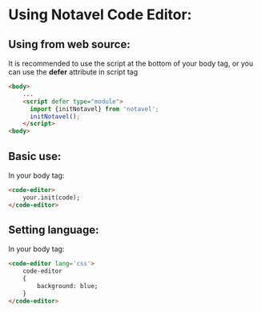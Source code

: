 # Using Notavel Code Editor:

## Using from web source:
It is recommended to use the script at the bottom of your body tag, or you can use the <strong>defer</strong> attribute in script tag
```html
<body>
    ...
    <script defer type="module">
      import {initNotavel} from 'notavel';
      initNotavel();
    </script>
<body>
```

## Basic use:

In your body tag:

```html
<code-editor>
    your.init(code);
</code-editor>
```

## Setting language:
In your body tag:

```html
<code-editor lang='css'>
    code-editor
    {
        background: blue;
    }
</code-editor>
```
